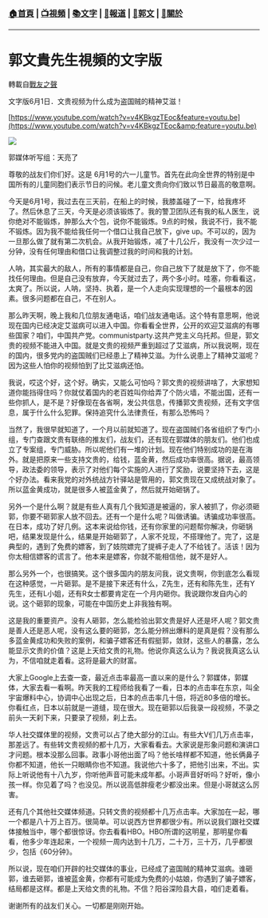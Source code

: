 ###  [:house:首頁](https://github.com/ourhimalayas/home) | [:tv:視頻](https://github.com/ourhimalayas/videos) | [:books:文字](https://github.com/ourhimalayas/txt) | [:newspaper:報道](https://github.com/ourhimalayas/news) | [:eagle:郭文](https://github.com/ourhimalayas/guomedia) | [:pray:關於](https://github.com/ourhimalayas/home/tree/master/about)
---
# 郭文貴先生視頻的文字版
轉載自[戰友之聲](http://littleantvoice.blogspot.com)

文字版6月1日．文贵视频为什么成为盗国贼的精神艾滋！
  

[https://www.youtube.com/watch?v=v4KBkgzTEoc&feature=youtu.be](https://www.youtube.com/watch?v=v4KBkgzTEoc&amp;feature=youtu.be)

[![](https://1.bp.blogspot.com/-g4VTxbCKPaI/WxLM2qqTOYI/AAAAAAAAAok/Jv-6EirlwzYpRy2_BruTVbCw0U-mShsxQCLcBGAs/s400/0602-1.PNG)](https://1.bp.blogspot.com/-g4VTxbCKPaI/WxLM2qqTOYI/AAAAAAAAAok/Jv-6EirlwzYpRy2_BruTVbCw0U-mShsxQCLcBGAs/s1600/0602-1.PNG)


  

郭媒体听写组：天亮了
  


  

尊敬的战友们你们好。这是 6月1号的六一儿童节。首先在此向全世界的特别是中国所有的儿童同胞们表示节日的问候。老儿童文贵向你们致以节日最高的敬意啊。
  


  

今天是6月1号，我过去在三天前，在船上的时候，我膝盖碰了一下，给我疼坏了。然后休息了三天，今天是必须该锻炼了。我的警卫团队还有我的私人医生，说你绝对不能锻炼，肿那么大个包，说你不能锻炼。9点的时候，我说不行，我不能不锻炼。因为我不能给我任何一个借口让我自己放下，give up。不可以的，因为一旦那么做了就有第二次机会。从我开始锻炼，减了十几公斤，我没有一次少过一分钟，没有任何理由和借口让我调整过我的时间和我的计划。
  


  

人呐，其实最大的敌人，所有的事情都是自己，你自己放下了就是放下了，你不能找任何理由。但是自己没有放弃，今天就过去了，两个多小时。哇塞，你看看这，太爽了。所以说，人呐，坚持、执着，是一个人走向实现理想的一个最根本的因素。很多问题都在自己，不在别人。
  


  

那么昨天啊，晚上我和几位朋友通电话，咱们战友通电话。这个特有意思啊，他说现在国内已经决定艾滋病可以进入中国。你看看全世界，公开的欢迎艾滋病的有哪些国家？咱们，中国共产党。communistparty.这共产党主义乌托邦。但是，郭文贵的视频不能进入中国。就是文贵的视频严重到超过了艾滋病，所以我说啊，现在的国内，很多党内的盗国贼们已经患上了精神艾滋。为什么说患上了精神艾滋呢？因为这些人怕你的视频怕到了比艾滋病还怕。
  


  

我说，哎这个好，这个好。确实，又能么可怕吗？郭文贵的视频讲啥了，大家想知道你能挡得住吗？你就仗着国内的老百姓叫你给弄了个防火墙，不能出国，还有一些你抓人，是不是？好像现在各省啊，发公共信息，传播郭文贵视频，还有文字信息，属于什么什么犯罪。保持追究什么法律责任，有那么恐怖吗？
  


  

当然了，我很早就知道了，一个月以前就知道了。现在盗国贼们各省组织了专门小组，专门查跟文贵有联络的推友们，战友们，还有现在郭媒体的朋友们。他们也成立了专案组，专门威胁。所以呢他们有一堆的计划。现在他们特别成功的是在海外。就是把原来一些支持文贵的，给钱，蓝金黄，然后成功率很高。据说，最高领导，政法委的领导，表示了对他们每个实施的人进行了奖励，说要坚持下去，这是个好办法。看来我党的对外统战方针驿站是管用的，郭文贵现在又成统战对象了。所以蓝金黄成功，就是很多人被蓝金黄了，然后就开始砸锅了。
  


  

另外一个是什么啊？就是有些人真有几个我知道是被逼的，家人被抓了，你必须砸郭，你要不砸郭家人放不回去。还有一个是什么呢？叫做诱骗。诱骗成功率很高。在日本，成功了好几例。这本来说给你钱，还有你家里的问题帮你解决，你砸锅吧，结果发现是什么，结果是开始砸郭了，人家不兑现，不搭理他了。完了，这是典型的，遇到了免费的嫖客，到了妓院嫖完了提裤子走人了不给钱了。活该！因为你太相信嫖客的谎言了。他本来是嫖客，你就不能相信他，就不是好人。
  


  

那么另外一个，也很搞笑。这个很多国内的朋友问我，说文贵啊，你到底怎么看现在这种感觉，一片砸郭。是不是接下来还有什么，Z先生，还有和陈先生，还有Y先生，还有L小姐，还有R女士都要肯定在一个月内砸你。我说跟你发自内心的说。这个砸郭的现象，可能在中国历史上非我独有啊。
  


  

这是我的重要资产。没有人砸郭，怎么能检验出郭文贵是好人还是坏人呢？郭文贵是善人还是恶人呢，没有这么要的砸郭，怎么能分辨出爆料的是真是假？没有那么多蓝金黄成功和失败的案例，和骗子嫖客还有假挺郭，敛财，这些人的暴露，怎么能显示文贵的价值？这是上天给文贵的礼物。他说你真这么认为？我说我真这么认为，不信咱就走着看。这将是最大的财富。
  


  

大家上Google上去查一查，最近点击率最高一直以来的是什么？郭媒体，郭媒体，大家去看一看啊。昨天我的工程师给我看了一看，日本的点击率在东京，叫全宇宙爆料中心，协调中心出现之后，日本的点击率几十倍，将近80多倍的增长。你看红点，日本以前就是一道缝，现在很大。现在砸郭以后我录一段视频，不录之前头一天刹下来，只要录了视频，刹上去。
  


  

华人社交媒体里的视频，文贵可以占了绝大部分的江山。有些大V们几万点击率，那差远了。有些转文贵视频的都十几万，大家看看去。大家说是形象问题和演讲口才问题。根本没那么回事。政事小哥他出面了吗？他长啥样都不知道，他长俩鼻子你都不知道，他长一只眼睛你也不知道。我说他六十多了，把他引出来，不出。实际上听说他有十八九岁，你听他声音可能未成年都。小哥声音好听吗？好听，像小孩一样。你见着了吗？也没见。所以说高低胖瘦老少都没出来。但是小哥就这么厉害。
  


  

还有几个其他社交媒体频道。只转文贵的视频都十几万点击率。大家加在一起，哪一个都是八十万上百万。很简单。可以说西方世界都很少有。所以说我们跟社交媒体接触当中，哪个都很惊讶。你去看看HBO。HBO所谓的这明星，那明星你看看，他多少年连起来，一个视频一周内达到十几万，二十万，三十万，几乎都很少，包括《60分钟》。
  


  

所以说，现在咱们开辟的社交媒体的事业，已经成了盗国贼的精神艾滋病。谁砸郭，谁去砸郭，谁被蓝金黄，你都有可能成为免费的小姑娘，你遇到了骗子嫖客，结局都是这样。都是上天给文贵的礼物。不信？阳谷深险县大县，咱们走着看。
  


  

谢谢所有的战友们关心。一切都是刚刚开始。
  


<u></u><sub></sub><sup></sup><strike></strike>